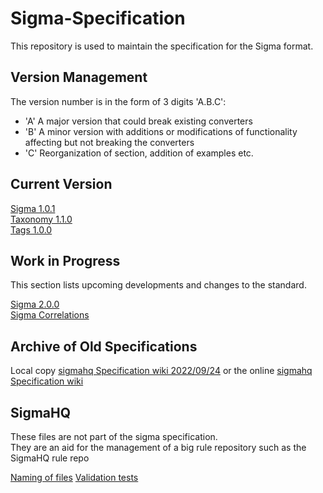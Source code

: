 # Sigma-Specification

This repository is used to maintain the specification for the Sigma format.

## Version Management

The version number is in the form of 3 digits 'A.B.C':

- 'A' A major version that could break existing converters
- 'B' A minor version with additions or modifications of functionality affecting but not breaking the converters
- 'C' Reorganization of section, addition of examples etc.

## Current Version

[Sigma 1.0.1](Sigma_1_0_1.md)  
[Taxonomy 1.1.0](Taxonomy_1_1_0.md)  
[Tags 1.0.0](Tags_1_0_0.md)

## Work in Progress

This section lists upcoming developments and changes to the standard.

[Sigma 2.0.0](wip/Sigma_2_0_0.md)  
[Sigma Correlations](wip/Sigma_Correlations.md)

## Archive of Old Specifications

Local copy [sigmahq Specification wiki 2022/09/24](archives/wiki.md) or the online [sigmahq Specification wiki](https://github.com/SigmaHQ/sigma/wiki/Specification)

## SigmaHQ

These files are not part of the sigma specification.  
They are an aid for the management of a big rule repository such as the SigmaHQ rule repo

[Naming of files](sigmahq/Sigmahq_filename_rule.md)
[Validation tests](sigmahq/Sigmahq_validation_test.md)
